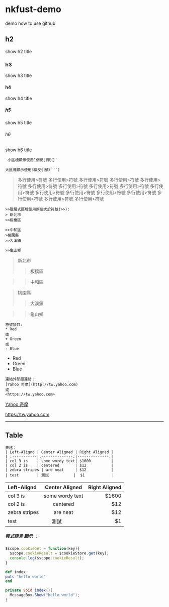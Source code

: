 # nkfust-demo
demo how to use github
## h2 ##
show h2 title
### h3 ###
show h3 title
#### h4 ####
show h4 title
##### h5 ######
show h5 title
###### h6 ######
show h6 title

`
小區塊顯示使用1個反引號(`)
`
```
大區塊顯示使用3個反引號(```)
```

>多行使用>符號
>多行使用>符號
>多行使用>符號
>多行使用>符號
>多行使用>符號
>多行使用>符號
>多行使用>符號
>多行使用>符號
>多行使用>符號
>多行使用>符號
>多行使用>符號
>多行使用>符號
>多行使用>符號
>多行使用>符號
>多行使用>符號
>多行使用>符號
>多行使用>符號

```
>>階層式區塊使用兩個大於符號(>>):
> 新北市
>>板橋區

>>中和區
>桃園縣
>>大溪鎮

>>龜山鄉
```
>新北市
>>板橋區

>>中和區

>桃園縣
>>大溪鎮

>>龜山鄉

```
符號項目:
* Red
或
+ Green
或
- Blue
```
* Red
* Green
* Blue

```
連結外部超連結：
[Yahoo 奇摩](http://tw.yahoo.com)
或
<https://tw.yahoo.com>
```
[Yahoo 奇摩](http://tw.yahoo.com)

<https://tw.yahoo.com>

---
## Table

```
表格：
| Left-Alignd | Center Aligned | Right Aligned |
| :-----------|:--------------:|--------------:|
| col 3 is    | some wordy text| $1600         |
| col 2 is    | centered       | $12           |
| zebra stripes | are neat     | $12           |
| test        | 測試           |  $1            |
```
| Left-Alignd | Center Aligned | Right Aligned |
| :-----------|:--------------:|--------------:|
| col 3 is    | some wordy text| $1600         |
| col 2 is    | centered       | $12           |
| zebra stripes | are neat     | $12           |
| test        | 測試           |  $1            |


##### 程式語言 顯示 ：
```js
$scope.cookieGet = function(key){
  $scope.cookieResult = $cookieStore.get(key);
  console.log($scope.cookieResult);
}
```
```ruby
def index
puts "hello world"
end
```
``` csharp
private void index(){
  MessageBox.Show("hello world");
}
```
